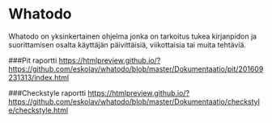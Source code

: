 # Whatodo
Whatodo on yksinkertainen ohjelma jonka on tarkoitus tukea kirjanpidon ja suorittamisen osalta käyttäjän päivittäisiä, viikottaisia tai muita tehtäviä.

###Pit raportti
https://htmlpreview.github.io/?https://github.com/eskolav/whatodo/blob/master/Dokumentaatio/pit/201609231313/index.html

###Checkstyle raportti
https://htmlpreview.github.io/?https://github.com/eskolav/whatodo/blob/master/Dokumentaatio/checkstyle/checkstyle.html
